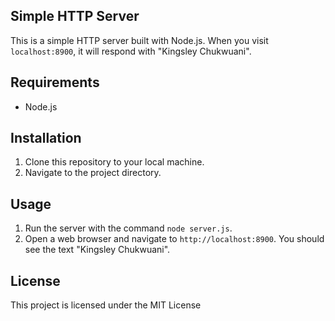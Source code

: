 ## Simple HTTP Server

This is a simple HTTP server built with Node.js. When you visit `localhost:8900`, it will respond with "Kingsley Chukwuani".

## Requirements

- Node.js

## Installation

1. Clone this repository to your local machine.
2. Navigate to the project directory.

## Usage

1. Run the server with the command `node server.js`.
2. Open a web browser and navigate to `http://localhost:8900`. You should see the text "Kingsley Chukwuani".

## License

This project is licensed under the MIT License
